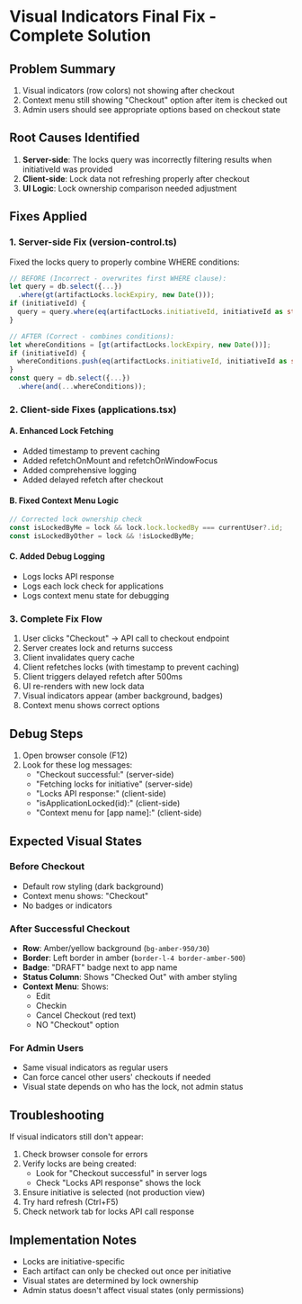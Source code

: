 # Visual Indicators Final Fix - Complete Solution

## Problem Summary
1. Visual indicators (row colors) not showing after checkout
2. Context menu still showing "Checkout" option after item is checked out
3. Admin users should see appropriate options based on checkout state

## Root Causes Identified
1. **Server-side**: The locks query was incorrectly filtering results when initiativeId was provided
2. **Client-side**: Lock data not refreshing properly after checkout
3. **UI Logic**: Lock ownership comparison needed adjustment

## Fixes Applied

### 1. Server-side Fix (version-control.ts)
Fixed the locks query to properly combine WHERE conditions:
```typescript
// BEFORE (Incorrect - overwrites first WHERE clause):
let query = db.select({...})
  .where(gt(artifactLocks.lockExpiry, new Date()));
if (initiativeId) {
  query = query.where(eq(artifactLocks.initiativeId, initiativeId as string));
}

// AFTER (Correct - combines conditions):
let whereConditions = [gt(artifactLocks.lockExpiry, new Date())];
if (initiativeId) {
  whereConditions.push(eq(artifactLocks.initiativeId, initiativeId as string));
}
const query = db.select({...})
  .where(and(...whereConditions));
```

### 2. Client-side Fixes (applications.tsx)

#### A. Enhanced Lock Fetching
- Added timestamp to prevent caching
- Added refetchOnMount and refetchOnWindowFocus
- Added comprehensive logging
- Added delayed refetch after checkout

#### B. Fixed Context Menu Logic
```typescript
// Corrected lock ownership check
const isLockedByMe = lock && lock.lock.lockedBy === currentUser?.id;
const isLockedByOther = lock && !isLockedByMe;
```

#### C. Added Debug Logging
- Logs locks API response
- Logs each lock check for applications
- Logs context menu state for debugging

### 3. Complete Fix Flow
1. User clicks "Checkout" → API call to checkout endpoint
2. Server creates lock and returns success
3. Client invalidates query cache
4. Client refetches locks (with timestamp to prevent caching)
5. Client triggers delayed refetch after 500ms
6. UI re-renders with new lock data
7. Visual indicators appear (amber background, badges)
8. Context menu shows correct options

## Debug Steps
1. Open browser console (F12)
2. Look for these log messages:
   - "Checkout successful:" (server-side)
   - "Fetching locks for initiative" (server-side)
   - "Locks API response:" (client-side)
   - "isApplicationLocked(id):" (client-side)
   - "Context menu for [app name]:" (client-side)

## Expected Visual States

### Before Checkout
- Default row styling (dark background)
- Context menu shows: "Checkout"
- No badges or indicators

### After Successful Checkout
- **Row**: Amber/yellow background (`bg-amber-950/30`)
- **Border**: Left border in amber (`border-l-4 border-amber-500`)
- **Badge**: "DRAFT" badge next to app name
- **Status Column**: Shows "Checked Out" with amber styling
- **Context Menu**: Shows:
  - Edit
  - Checkin
  - Cancel Checkout (red text)
  - NO "Checkout" option

### For Admin Users
- Same visual indicators as regular users
- Can force cancel other users' checkouts if needed
- Visual state depends on who has the lock, not admin status

## Troubleshooting
If visual indicators still don't appear:

1. Check browser console for errors
2. Verify locks are being created:
   - Look for "Checkout successful" in server logs
   - Check "Locks API response" shows the lock
3. Ensure initiative is selected (not production view)
4. Try hard refresh (Ctrl+F5)
5. Check network tab for locks API call response

## Implementation Notes
- Locks are initiative-specific
- Each artifact can only be checked out once per initiative
- Visual states are determined by lock ownership
- Admin status doesn't affect visual states (only permissions)